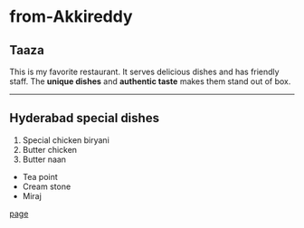 # from-Akkireddy

## Taaza

This is my favorite restaurant. It serves delicious dishes and has friendly staff. The **unique dishes** and **authentic taste** makes them stand out of box.

---

## Hyderabad special dishes
1. Special chicken biryani
2. Butter chicken
3. Butter naan

* Tea point
* Cream stone
* Miraj 

[page](MyMedia.md)
